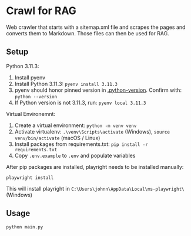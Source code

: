 # Crawl for RAG

Web crawler that starts with a sitemap.xml file and scrapes the pages and converts them to Markdown. Those files can then be used for RAG.

## Setup

Python 3.11.3:

1. Install pyenv
2. Install Python 3.11.3: `pyenv install 3.11.3`
3. pyenv should honor pinned version in [.python-version](.python-version). Confirm with: `python --version`
4. If Python version is not 3.11.3, run: `pyenv local 3.11.3`

Virtual Environemnt:

1. Create a virtual environment: `python -m venv venv`
2. Activate virtualenv: `.\venv\Scripts\activate` (Windows), `source venv/bin/activate` (macOS / Linux)
3. Install packages from requirements.txt: `pip install -r requirements.txt`
4. Copy `.env.example` to `.env` and populate variables

After pip packages are installed, playright needs to be installed manually:

```
playwright install
```

This will install playright in `C:\Users\johnn\AppData\Local\ms-playwright\` (Windows)

## Usage

```
python main.py
```
